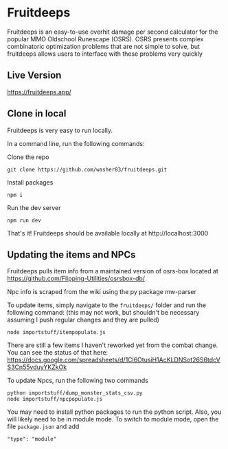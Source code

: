 
# Fruitdeeps

Fruitdeeps is an easy-to-use overhit damage per second calculator for the popular MMO Oldschool Runescape (OSRS). OSRS presents complex combinatoric optimization problems that are not simple to solve, but fruitdeeps allows users to interface with these problems very quickly

## Live Version
https://fruitdeeps.app/

## Clone in local

Fruitdeeps is very easy to run locally.

In a command line, run the following commands:


Clone the repo

``` 
git clone https://github.com/washer83/fruitdeeps.git
```

Install packages
```
npm i
```

Run the dev server
```
npm run dev
```

That's it! Fruitdeeps should be available locally at http://localhost:3000

## Updating the items and NPCs

Fruitdeeps pulls item info from a maintained version of osrs-box located at https://github.com/Flipping-Utilities/osrsbox-db/

Npc info is scraped from the wiki using the py package mw-parser

To update items, simply navigate to the `fruitdeeps/` folder and run the following command:
(this may not work, but shouldn't be necessary assuming I push regular changes and they are pulled)

```
node importstuff/itempopulate.js
```

There are still a few items I haven't reworked yet from the combat change. You can see the status of that here:
https://docs.google.com/spreadsheets/d/1Cl6OtusiH1AcKLDNSot26S6tdcVS3Cn55vduyYKZkOk

To update Npcs, run the following two commands

```
python importstuff/dump_monster_stats_csv.py
node importstuff/npcpopulate.js
```

You may need to install python packages to run the python script. Also, you will likely need to be in module mode. To switch to module mode, open the file `package.json` and add

```
"type": "module"
```
